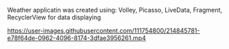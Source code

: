 Weather applicatin was created using: Volley, Picasso, LiveData, Fragment, RecyclerView for data displaying





https://user-images.githubusercontent.com/111754800/214845781-e78f64de-0962-4096-8174-3dfae3956261.mp4

